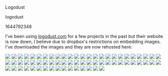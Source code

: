 Logodust

logodust

1644792348

I've been using [logodust.com](https://www.logodust.com/) for a few projects
in the past but their website is now down, I believe due to dropbox's
restrictions on embedding images.  I've downloaded the images and they are now
rehosted here:

<div class="image-gallery">
<img src="/static/notes/logodust/8s.svg">
<img src="/static/notes/logodust/abstract1.svg">
<img src="/static/notes/logodust/abstract.svg">
<img src="/static/notes/logodust/assembly.svg">
<img src="/static/notes/logodust/b3.svg">
<img src="/static/notes/logodust/beek.svg">
<img src="/static/notes/logodust/bee.svg">
<img src="/static/notes/logodust/Bethere.svg">
<img src="/static/notes/logodust/birdpost.svg">
<img src="/static/notes/logodust/blackcat.svg">
<img src="/static/notes/logodust/Blines.svg">
<img src="/static/notes/logodust/boldd.svg">
<img src="/static/notes/logodust/Butterfly.svg">
<img src="/static/notes/logodust/carballoon.svg">
<img src="/static/notes/logodust/cloudy.svg">
<img src="/static/notes/logodust/cook.svg">
<img src="/static/notes/logodust/cozy.svg">
<img src="/static/notes/logodust/cubicle.svg">
<img src="/static/notes/logodust/ddd.svg">
<img src="/static/notes/logodust/Dee.svg">
<img src="/static/notes/logodust/dotty.svg">
<img src="/static/notes/logodust/easternwaves.svg">
<img src="/static/notes/logodust/elphn.svg">
<img src="/static/notes/logodust/elph.svg">
<img src="/static/notes/logodust/fastD.svg">
<img src="/static/notes/logodust/finimalism.svg">
<img src="/static/notes/logodust/Forwardd.svg">
<img src="/static/notes/logodust/g9.svg">
<img src="/static/notes/logodust/G.svg">
<img src="/static/notes/logodust/healthy.svg">
<img src="/static/notes/logodust/hearty.svg">
<img src="/static/notes/logodust/hexasharp.svg">
<img src="/static/notes/logodust/Hidden.svg">
<img src="/static/notes/logodust/homesweet.svg">
<img src="/static/notes/logodust/homey.svg">
<img src="/static/notes/logodust/Hotfood.svg">
<img src="/static/notes/logodust/jsmile.svg">
<img src="/static/notes/logodust/juu.svg">
<img src="/static/notes/logodust/lean.svg">
<img src="/static/notes/logodust/lines.svg">
<img src="/static/notes/logodust/loud.svg">
<img src="/static/notes/logodust/lowhangingfruit.svg">
<img src="/static/notes/logodust/Mmm.svg">
<img src="/static/notes/logodust/nine9.svg">
<img src="/static/notes/logodust/Pathway.svg">
<img src="/static/notes/logodust/penguin.svg">
<img src="/static/notes/logodust/pinny.svg">
<img src="/static/notes/logodust/pinsearch.svg">
<img src="/static/notes/logodust/pizza.svg">
<img src="/static/notes/logodust/power.svg">
<img src="/static/notes/logodust/racer.svg">
<img src="/static/notes/logodust/smile.svg">
<img src="/static/notes/logodust/smooth.svg">
<img src="/static/notes/logodust/split.svg">
<img src="/static/notes/logodust/spooky.svg">
<img src="/static/notes/logodust/squarylines.svg">
<img src="/static/notes/logodust/Ssslines.svg">
<img src="/static/notes/logodust/Sssplit.svg">
<img src="/static/notes/logodust/stampy.svg">
<img src="/static/notes/logodust/stargazer.svg">
<img src="/static/notes/logodust/starstripes.svg">
<img src="/static/notes/logodust/sunnyside.svg">
<img src="/static/notes/logodust/three.svg">
<img src="/static/notes/logodust/weatherpen.svg">
<img src="/static/notes/logodust/Where.svg">
<img src="/static/notes/logodust/Yummy.svg">
</div>

